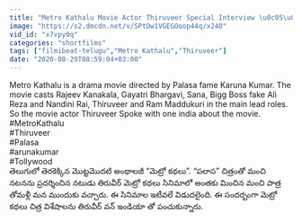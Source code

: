 ```yaml
---
title: "Metro Kathalu Movie Actor Thiruveer Special Interview \u0c05\u0c32\u0c3e \u0c1a\u0c47\u0c38\u0c4d\u0c24\u0c47 \u0c24\u0c2a\u0c4d\u0c2a\u0c41 \u0c15\u0c3e\u0c28\u0c40 \u0c28\u0c1f\u0c3f\u0c02\u0c1a\u0c21\u0c02 \u0c24\u0c2a\u0c4d\u0c2a\u0c41 \u0c15\u0c3e\u0c26\u0c41!"
image: "https://s2.dmcdn.net/v/SPtDw1VGEGOoop44q/x240"
vid_id: "x7vpy0q"
categories: "shortfilms"
tags: ["filmibeat-telugu","Metro Kathalu","Thiruveer"]
date: "2020-08-29T08:59:04+03:00"
---
```

Metro Kathalu is a drama movie directed by Palasa fame Karuna Kumar. The movie casts Rajeev Kanakala, Gayatri Bhargavi, Sana, Bigg Boss fake Ali Reza and Nandini Rai, Thiruveer and Ram Maddukuri in the main lead roles. So the movie actor Thiruveer Spoke with one india about the movie.  <br>#MetroKathalu  <br>#Thiruveer  <br>#Palasa  <br>#arunakumar  <br>#Tollywood  <br>తెలుగులో తెరకెక్కిన మొట్టమొదటి అంథాలజీ “మెట్రో కథలు”. “పలాస” చిత్రంతో మంచి నటనను ప్రదర్శించిన నటుడు తిరువీర్ మెట్రో కథలు సినిమాలో అంతకు మించిన మంచి పాత్ర తోమళ్లీ మన ముందుకు వచ్చారు. ఈ సినిమాల ఇటీవలే విడుదలైంది. ఈ సందర్బంగా మెట్రో కథలు చిత్ర విశేషాలను తిరువీర్ వన్ ఇండియా తో పంచుకున్నారు.    <br>
